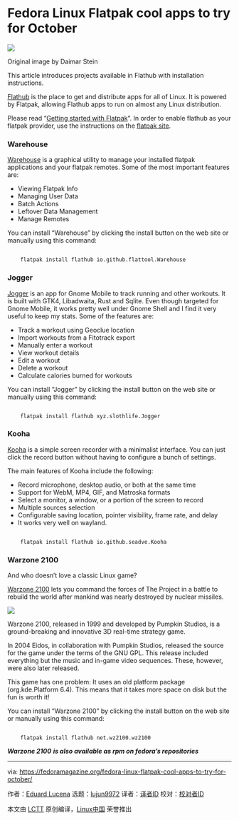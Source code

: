 [#]: subject: "Fedora Linux Flatpak cool apps to try for October"
[#]: via: "https://fedoramagazine.org/fedora-linux-flatpak-cool-apps-to-try-for-october/"
[#]: author: "Eduard Lucena https://fedoramagazine.org/author/x3mboy/"
[#]: collector: "lujun9972/lctt-scripts-1693450080"
[#]: translator: " "
[#]: reviewer: " "
[#]: publisher: " "
[#]: url: " "

Fedora Linux Flatpak cool apps to try for October
======

![][1]

Original image by Daimar Stein

This article introduces projects available in Flathub with installation instructions.

[Flathub][2] is the place to get and distribute apps for all of Linux. It is powered by Flatpak, allowing Flathub apps to run on almost any Linux distribution.

Please read “[Getting started with Flatpak][3]“. In order to enable flathub as your flatpak provider, use the instructions on the [flatpak site][4].

### Warehouse

[Warehouse][5] is a graphical utility to manage your installed flatpak applications and your flatpak remotes. Some of the most important features are:

  * Viewing Flatpak Info
  * Managing User Data
  * Batch Actions
  * Leftover Data Management
  * Manage Remotes



You can install “Warehouse” by clicking the install button on the web site or manually using this command:

```

    flatpak install flathub io.github.flattool.Warehouse

```

### Jogger

[Jogger][6] is an app for Gnome Mobile to track running and other workouts. It is built with GTK4, Libadwaita, Rust and Sqlite. Even though targeted for Gnome Mobile, it works pretty well under Gnome Shell and I find it very useful to keep my stats. Some of the features are:

  * Track a workout using Geoclue location
  * Import workouts from a Fitotrack export
  * Manually enter a workout
  * View workout details
  * Edit a workout
  * Delete a workout
  * Calculate calories burned for workouts



You can install “Jogger” by clicking the install button on the web site or manually using this command:

```

    flatpak install flathub xyz.slothlife.Jogger

```

### Kooha

[Kooha][7] is a simple screen recorder with a minimalist interface. You can just click the record button without having to configure a bunch of settings.

The main features of Kooha include the following:

  * Record microphone, desktop audio, or both at the same time
  * Support for WebM, MP4, GIF, and Matroska formats
  * Select a monitor, a window, or a portion of the screen to record
  * Multiple sources selection
  * Configurable saving location, pointer visibility, frame rate, and delay
  * It works very well on wayland.



```

    flatpak install flathub io.github.seadve.Kooha

```

### Warzone 2100

And who doesn’t love a classic Linux game?

[Warzone 2100][8] lets you command the forces of The Project in a battle to rebuild the world after mankind was nearly destroyed by nuclear missiles.

![][9]

Warzone 2100, released in 1999 and developed by Pumpkin Studios, is a ground-breaking and innovative 3D real-time strategy game.

In 2004 Eidos, in collaboration with Pumpkin Studios, released the source for the game under the terms of the GNU GPL. This release included everything but the music and in-game video sequences. These, however, were also later released.

This game has one problem: It uses an old platform package (org.kde.Platform 6.4). This means that it takes more space on disk but the fun is worth it!

You can install “Warzone 2100” by clicking the install button on the web site or manually using this command:

```

    flatpak install flathub net.wz2100.wz2100

```

_**Warzone 2100**_ _**is also available as rpm on fedora’s repositories**_

--------------------------------------------------------------------------------

via: https://fedoramagazine.org/fedora-linux-flatpak-cool-apps-to-try-for-october/

作者：[Eduard Lucena][a]
选题：[lujun9972][b]
译者：[译者ID](https://github.com/译者ID)
校对：[校对者ID](https://github.com/校对者ID)

本文由 [LCTT](https://github.com/LCTT/TranslateProject) 原创编译，[Linux中国](https://linux.cn/) 荣誉推出

[a]: https://fedoramagazine.org/author/x3mboy/
[b]: https://github.com/lujun9972
[1]: https://fedoramagazine.org/wp-content/uploads/2023/10/flatpak_for_October-816x345.jpg
[2]: https://flathub.org
[3]: https://fedoramagazine.org/getting-started-flatpak/
[4]: https://flatpak.org/setup/Fedora
[5]: https://flathub.org/apps/io.github.flattool.Warehouse
[6]: https://flathub.org/apps/xyz.slothlife.Jogger
[7]: https://flathub.org/apps/io.github.seadve.Kooha
[8]: https://flathub.org/apps/net.wz2100.wz2100
[9]: https://fedoramagazine.org/wp-content/uploads/2023/10/image-1024x738.png
